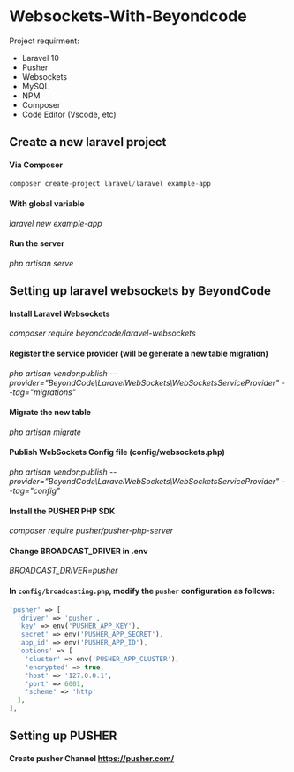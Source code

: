# Websockets-With-Beyondcode
Project requirment:
- Laravel 10
- Pusher
- Websockets
- MySQL
- NPM
- Composer
- Code Editor (Vscode, etc)

## Create a new laravel project 
#### Via Composer
```php 
composer create-project laravel/laravel example-app
```

#### With global variable
_laravel new example-app_

#### Run the server
_php artisan serve_


## Setting up laravel websockets by BeyondCode
#### Install Laravel Websockets
_composer require beyondcode/laravel-websockets_

#### Register the service provider (will be generate a new table migration)
_php artisan vendor:publish --provider="BeyondCode\LaravelWebSockets\WebSocketsServiceProvider" --tag="migrations"_

#### Migrate the new table
_php artisan migrate_

#### Publish WebSockets Config file (config/websockets.php)
_php artisan vendor:publish --provider="BeyondCode\LaravelWebSockets\WebSocketsServiceProvider" --tag="config"_

#### Install the PUSHER PHP SDK
_composer require pusher/pusher-php-server_


#### Change **BROADCAST_DRIVER** in **.env**
_BROADCAST_DRIVER=pusher_


#### In `config/broadcasting.php`, modify the `pusher` configuration as follows:

```php
'pusher' => [
  'driver' => 'pusher',
  'key' => env('PUSHER_APP_KEY'),
  'secret' => env('PUSHER_APP_SECRET'),
  'app_id' => env('PUSHER_APP_ID'),
  'options' => [
    'cluster' => env('PUSHER_APP_CLUSTER'),
    'encrypted' => true,
    'host' => '127.0.0.1',
    'port' => 6001,
    'scheme' => 'http'
  ],
],
```

## Setting up PUSHER
#### Create pusher Channel https://pusher.com/
